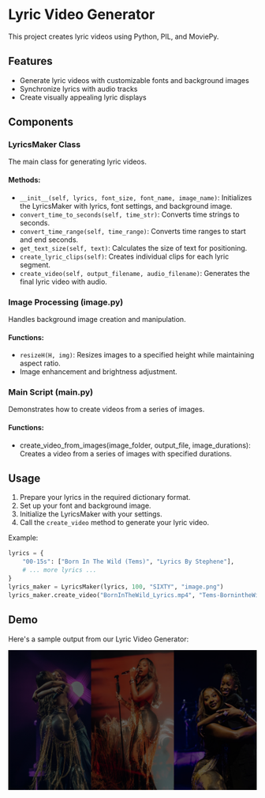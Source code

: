 # Lyric Video Generator

This project creates lyric videos using Python, PIL, and MoviePy.

## Features

- Generate lyric videos with customizable fonts and background images
- Synchronize lyrics with audio tracks
- Create visually appealing lyric displays

## Components

### LyricsMaker Class

The main class for generating lyric videos.

#### Methods:

- `__init__(self, lyrics, font_size, font_name, image_name)`: Initializes the LyricsMaker with lyrics, font settings, and background image.
- `convert_time_to_seconds(self, time_str)`: Converts time strings to seconds.
- `convert_time_range(self, time_range)`: Converts time ranges to start and end seconds.
- `get_text_size(self, text)`: Calculates the size of text for positioning.
- `create_lyric_clips(self)`: Creates individual clips for each lyric segment.
- `create_video(self, output_filename, audio_filename)`: Generates the final lyric video with audio.

### Image Processing (image.py)

Handles background image creation and manipulation.

#### Functions:

- `resizeH(H, img)`: Resizes images to a specified height while maintaining aspect ratio.
- Image enhancement and brightness adjustment.

### Main Script (main.py)

Demonstrates how to create videos from a series of images.

#### Functions:

- create_video_from_images(image_folder, output_file, image_durations): Creates a video from a series of images with specified durations.

## Usage

1. Prepare your lyrics in the required dictionary format.
2. Set up your font and background image.
3. Initialize the LyricsMaker with your settings.
4. Call the `create_video` method to generate your lyric video.

Example:

```python
lyrics = {
    "00-15s": ["Born In The Wild (Tems)", "Lyrics By Stephene"],
    # ... more lyrics ...
}
lyrics_maker = LyricsMaker(lyrics, 100, "SIXTY", "image.png")
lyrics_maker.create_video("BornInTheWild_Lyrics.mp4", "Tems-BornintheWild.mp3")
```


## Demo

Here's a sample output from our Lyric Video Generator:

![Lyric Video Demo](image.png)

